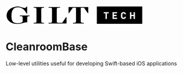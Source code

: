 ![Gilt Tech logo](Documentation/images/gilt-tech-logo.png)

# CleanroomBase

Low-level utilities useful for developing Swift-based iOS applications
